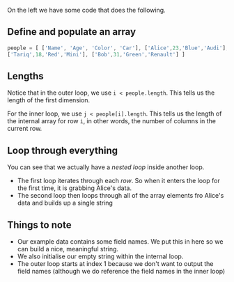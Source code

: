 On the left we have some code that does the following.

## Define and populate an array
```javascript
people = [ ['Name', 'Age', 'Color', 'Car'], ['Alice',23,'Blue','Audi'],
['Tariq',18,'Red','Mini'], ['Bob',31,'Green','Renault'] ]
```

## Lengths
Notice that in the outer loop, we use `i < people.length`. This tells us the length of the first dimension.

For the inner loop, we use `j < people[i].length`. This tells us the length of the internal array for row `i`, in other words, the number of columns in the current row.


## Loop through everything
You can see that we actually have a *nested loop* inside another loop.

- The first loop iterates through each *row*. So when it enters the loop for the first time, it is grabbing Alice's data.
- The second loop then loops through all of the array elements fro Alice's data and builds up a single string 

## Things to note

- Our example data contains some field names. We put this in here so we can build a nice, meaningful string.
- We also initialise our empty string within the internal loop.
- The outer loop starts at index 1 because we don't want to output the field names (although we do reference the field names in the inner loop)


